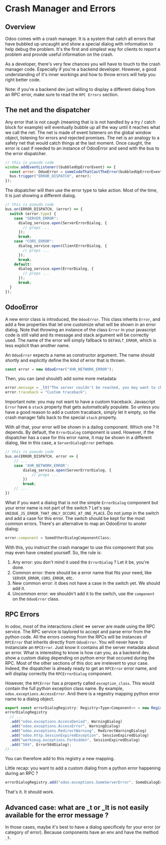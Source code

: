 # Crash Manager and Errors

## Overview

Odoo comes with a crash manager. It is a system that catch all errors that have bubbled up uncaught and show a special dialog with information to help debug the problem. It's the first and simplest way for clients to report a problem and provide useful information on the crash.

As a developer, there's very few chances you will have to touch to the crash manager code. Especially if you're a backend developer. However, a good understanding of it's inner workings and how to throw errors will help you right better code.

Note: if you're a backend dev just willing to display a different dialog from an RPC error, make sure to read the `RPC Errors` section.

## The net and the dispatcher

Any error that is not caugh (meaning that is is not handled by a try / catch block for example) will eventually bubble up all the way until it reaches what we call the net. The net is made of event listeners on the global window object, listening for errors and rejected promises. The net is an analogy to a safety net that would catch things at the last moment. Once caught, the error is cast if needed to an instance of OdooError and send with the bus to the error dispatcher.

```js
// this is pseudo code
window.addEventListener((bubbledUpErrorEvent) => {
  const error: OdooError = someCodeThatCastTheError(bubbledUpErrorEvent.error);
  bus.trigger("ERROR_DISPATCH", error);
});
```

The dispatcher will then use the error type to take action. Most of the time, it is just showing a different dialog.

```js
// this is pseudo code
bus.on(ERROR_DISPATCH, (error) => {
  switch (error.type) {
    case "SERVER_ERROR":
      dialog_service.open(ServerErrorDialog, {
        // props ...
      });
      break;
    case "CORS_ERROR":
      dialog_service.open(ClientErrorDialog, {
        // props ...
      });
      break;
    default:
      dialog_service.open(ErrorDialog, {
        // props ...
      });
      break;
  }
});
```

## OdooError

A new error class is introduced, the `OdooError`. This class inherits `Error`, and add a few properties that let one customize what will be shown in an error dialog. Note that throwing an instance of the class `Error` in your javascript code is still valid and its message and stack argument will be correctly used. The name of the error will simply fallback to `DEFAULT_ERROR`, which is less explicit than another name.

An `OdooError` expects a name as constructor argument. The name should shortly and explicitly define the kind of error that is thrown.

```js
const error = new OdooError("XHR_NETWORK_ERROR");
```

Then, you can (and should!) add some more metadata:

```js
error.message = _lt("The server couldn't be reached, you may want to check your connection...");
error.traceback = "Custom traceback";
```

Important note: you may not want to have a custom traceback. Javascript `Error` have a `stack` property that gets automatically populate. So unless you have a good reason to add a custom tracaback, simply let it empty, so the crash manager falls back to the special `stack` property.

With all that, your error will be shown in a dailog component. Which one ? It depends. By default, the `ErrorDialog` component is used. However, if the dispatcher has a case for this error name, it may be shown in a different dialog, like in this case, a `ServerDialogError` perhaps.

```js
// this is pseudo code
bus.on(ERROR_DISPATCH, error => {
    // ...
    case 'XHR_NETWORK_ERROR':
        dialog_service.open(ServerErrorDialog, {
            // props ...
        })
        break;
    // ...
})
```

What if you want a dialog that is not the simple `ErrorDialog` component but your error name is not part of the switch ? Let's say `UNIQUE_JS_ERROR_THAT_ONLY_OCCURS_AT_ONE_PLACE`. Do not jump in the switch and add a case for this error. The switch should be kept for the most common errors.
There's an alternative to map an OdooError to anoter dialog:

```js
error.component = SomeOtherDialogComponentClass;
```

With this, you instruct the crash manager to use this component that you may even have created yourself.
So, the rule is:

1. Any error: you don't mind it used the `ErrorDialog` ? Let it be, you're done.
2. Common error: there should be a error name that fits your need, like `SERVER_ERROR`, `CORS_ERROR`, etc.
3. New common error: it does not have a case in the switch yet. We should add it.
4. Uncommon error: we shouldn't add it to the switch, use the `component` on the `OdooError` class.

## RPC Errors

In odoo, most of the interactions client <=> server are made using the RPC service. The RPC service is taylored to accept and parse error from the python code. All the errors coming from the RPCs will be instances of `RPCError` that inherits directly from `OdooError`. You will never have to instanciate an `RPCError`. Just know it contains all the server metadata about an error.
What is interesting to know is how can you, as a backend dev, show a custom dialog depending on python error that occured during the RPC.
Most of the other sections of this doc are irrelevent to your case. Indeed, the dispatcher is already ready to get an `RPCError` error name, and will display correctly the `RPCErrorDialog` component.

However, the `RPCError` has a property called `exception_class`. This would contain the full python exception class name. By example, `odoo.exceptions.AccessError`. And there is a regestry mapping python error name to a dialog object.

```js
export const errorDialogRegistry: Registry<Type<Component>> = new Registry();
errorDialogRegistry
  // ...
  .add("odoo.exceptions.AccessDenied", WarningDialog)
  .add("odoo.exceptions.AccessError", WarningDialog)
  .add("odoo.exceptions.RedirectWarning", RedirectWarningDialog)
  .add("odoo.http.SessionExpiredException", SessionExpiredDialog)
  .add("werkzeug.exceptions.Forbidden", SessionExpiredDialog)
  .add("504", Error504Dialog);
// ...
```

You can therefore add to this registry a new mapping.

Little recap: you want to add a custom dialog from a python error happening during an RPC ?

```js
errorDialogRegistry.add("odoo.exceptions.SomeServerError", SomeDialogError);
```

That's it. It should work.

## Advanced case: what are \_t or \_lt is not easily available for the error message ?

In those cases, maybe it's best to have a dialog specificely for your error (or category of error). Because components have an env and have the method `_t`.
